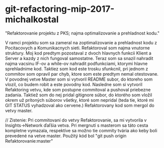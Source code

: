 # git-refactoring-mip-2017-michalkostal
"Refaktorovanie projektu z PKS; najma optimalizovanie a prehladnost kodu." 

V ramci projektu som sa zameral na zoptimalizovanie a prehladnost kodu z Pocitacovych a Komunikacnych sieti. Refaktoroval som najma vnutorne struktury. 
Moj kod predtym pozostaval z dvoch hlavnych funkcii Klient a Server a kazdy z nich fungoval samostatne. Teraz som sa snazil nahradit najma vacsinu IF-ov 
a while-ov nahradit podfunkciami, ktorymi hlavne sprehladnime kod. Taktiez som kod este trosku sfunkcnil, pri jednom z commitov som opravil par chyb, 
ktore som este predtym nemal otestovane. V povodnej vetve Master som si vytvoril README subor, do ktoreho som vlozil, co budem robit a este povodny kod. 
Nasledne som si vytvoril Refaktoring vetvu, kde som postupne commitoval a pushoval priebezne zadania. Taktiež som do nej pridal gitignore súbor, do 
ktorého som vložil okrem už prítoných súborov všetky, ktoré som nepridal (teda tie, ktoré mi GIT STATUS vyhadzoval ako cervene.) Refaktorovany kod som 
mergol do vetvy master.

// Zistenie: Pri commitovaní do vetvy Refaktorovanie, sa mi vytvorila v Insights->Network ďaľšia vetva. Pri mergnutí s masterom sa táto cesta kompletne 
vymazala, respektíve sa možno tie commity tvária ako keby boli prevedené na vetve master. Použitý kód bol "git push origin Refaktorovanie:master"
